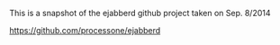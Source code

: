 This is a snapshot of the ejabberd github project taken on Sep. 8/2014

https://github.com/processone/ejabberd
